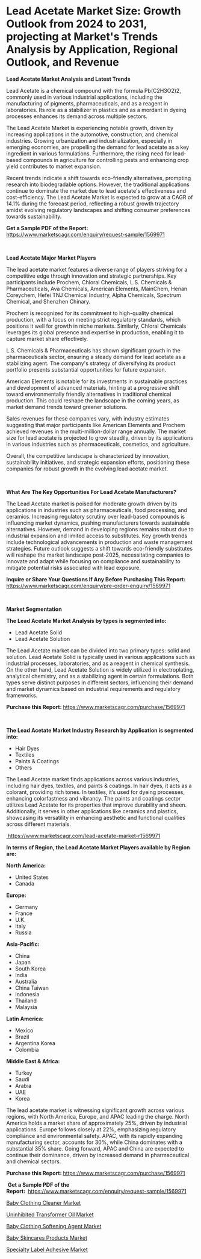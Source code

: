 <p><h1>Lead Acetate Market Size: Growth Outlook from 2024 to 2031, projecting at Market's Trends Analysis by Application, Regional Outlook, and Revenue</h1></p><p><strong>Lead Acetate Market Analysis and Latest Trends</strong></p>
<p><p>Lead Acetate is a chemical compound with the formula Pb(C2H3O2)2, commonly used in various industrial applications, including the manufacturing of pigments, pharmaceuticals, and as a reagent in laboratories. Its role as a stabilizer in plastics and as a mordant in dyeing processes enhances its demand across multiple sectors.</p><p>The Lead Acetate Market is experiencing notable growth, driven by increasing applications in the automotive, construction, and chemical industries. Growing urbanization and industrialization, especially in emerging economies, are propelling the demand for lead acetate as a key ingredient in various formulations. Furthermore, the rising need for lead-based compounds in agriculture for controlling pests and enhancing crop yield contributes to market expansion.</p><p>Recent trends indicate a shift towards eco-friendly alternatives, prompting research into biodegradable options. However, the traditional applications continue to dominate the market due to lead acetate's effectiveness and cost-efficiency. The Lead Acetate Market is expected to grow at a CAGR of 14.1% during the forecast period, reflecting a robust growth trajectory amidst evolving regulatory landscapes and shifting consumer preferences towards sustainability.</p></p>
<p><strong>Get a Sample PDF of the Report:&nbsp;</strong> <a href="https://www.marketscagr.com/enquiry/request-sample/1569971?utm_campaign=1560&utm_medium=2&utm_source=Github&utm_content=ia&utm_term=14102024&utm_id=lead-acetate">https://www.marketscagr.com/enquiry/request-sample/1569971</a></p>
<p>&nbsp;</p>
<p><strong>Lead Acetate Major Market Players</strong></p>
<p><p>The lead acetate market features a diverse range of players striving for a competitive edge through innovation and strategic partnerships. Key participants include Prochem, Chloral Chemicals, L.S. Chemicals & Pharmaceuticals, Ava Chemicals, American Elements, MainChem, Henan Coreychem, Hefei TNJ Chemical Industry, Alpha Chemicals, Spectrum Chemical, and Shenzhen Chinary.</p><p>Prochem is recognized for its commitment to high-quality chemical production, with a focus on meeting strict regulatory standards, which positions it well for growth in niche markets. Similarly, Chloral Chemicals leverages its global presence and expertise in production, enabling it to capture market share effectively.</p><p>L.S. Chemicals & Pharmaceuticals has shown significant growth in the pharmaceuticals sector, ensuring a steady demand for lead acetate as a stabilizing agent. The company's strategy of diversifying its product portfolio presents substantial opportunities for future expansion.</p><p>American Elements is notable for its investments in sustainable practices and development of advanced materials, hinting at a progressive shift toward environmentally friendly alternatives in traditional chemical production. This could reshape the landscape in the coming years, as market demand trends toward greener solutions.</p><p>Sales revenues for these companies vary, with industry estimates suggesting that major participants like American Elements and Prochem achieved revenues in the multi-million-dollar range annually. The market size for lead acetate is projected to grow steadily, driven by its applications in various industries such as pharmaceuticals, cosmetics, and agriculture.</p><p>Overall, the competitive landscape is characterized by innovation, sustainability initiatives, and strategic expansion efforts, positioning these companies for robust growth in the evolving lead acetate market.</p></p>
<p>&nbsp;</p>
<p><strong>What Are The Key Opportunities For Lead Acetate Manufacturers?</strong></p>
<p><p>The Lead Acetate market is poised for moderate growth driven by its applications in industries such as pharmaceuticals, food processing, and ceramics. Increasing regulatory scrutiny over lead-based compounds is influencing market dynamics, pushing manufacturers towards sustainable alternatives. However, demand in developing regions remains robust due to industrial expansion and limited access to substitutes. Key growth trends include technological advancements in production and waste management strategies. Future outlook suggests a shift towards eco-friendly substitutes will reshape the market landscape post-2025, necessitating companies to innovate and adapt while focusing on compliance and sustainability to mitigate potential risks associated with lead exposure.</p></p>
<p><strong>Inquire or Share Your Questions If Any Before Purchasing This Report:</strong> <a href="https://www.marketscagr.com/enquiry/pre-order-enquiry/1569971?utm_campaign=1560&utm_medium=2&utm_source=Github&utm_content=ia&utm_term=14102024&utm_id=lead-acetate">https://www.marketscagr.com/enquiry/pre-order-enquiry/1569971</a></p>
<p>&nbsp;</p>
<p><strong>Market Segmentation</strong></p>
<p><strong>The Lead Acetate Market Analysis by types is segmented into:</strong></p>
<p><ul><li>Lead Acetate Solid</li><li>Lead Acetate Solution</li></ul></p>
<p><p>The Lead Acetate market can be divided into two primary types: solid and solution. Lead Acetate Solid is typically used in various applications such as industrial processes, laboratories, and as a reagent in chemical synthesis. On the other hand, Lead Acetate Solution is widely utilized in electroplating, analytical chemistry, and as a stabilizing agent in certain formulations. Both types serve distinct purposes in different sectors, influencing their demand and market dynamics based on industrial requirements and regulatory frameworks.</p></p>
<p><strong>Purchase this Report:&nbsp;</strong><a href="https://www.marketscagr.com/purchase/1569971?utm_campaign=1560&utm_medium=2&utm_source=Github&utm_content=ia&utm_term=14102024&utm_id=lead-acetate">https://www.marketscagr.com/purchase/1569971</a></p>
<p>&nbsp;</p>
<p><strong>The Lead Acetate Market Industry Research by Application is segmented into:</strong></p>
<p><ul><li>Hair Dyes</li><li>Textiles</li><li>Paints & Coatings</li><li>Others</li></ul></p>
<p><p>The Lead Acetate market finds applications across various industries, including hair dyes, textiles, and paints & coatings. In hair dyes, it acts as a colorant, providing rich tones. In textiles, it’s used for dyeing processes, enhancing colorfastness and vibrancy. The paints and coatings sector utilizes Lead Acetate for its properties that improve durability and sheen. Additionally, it serves in other applications like ceramics and plastics, showcasing its versatility in enhancing aesthetic and functional qualities across different materials.</p></p>
<p><a href="https://www.marketscagr.com/lead-acetate-market-r1569971?utm_campaign=1560&utm_medium=2&utm_source=Github&utm_content=ia&utm_term=14102024&utm_id=lead-acetate">&nbsp;https://www.marketscagr.com/lead-acetate-market-r1569971</a></p>
<p><strong>In terms of Region, the Lead Acetate Market Players available by Region are:</strong></p>
<p>
    <p> <strong> North America: </strong>
        <ul>
            <li>United States</li>
            <li>Canada</li>
        </ul>
        </p> 
    <p> <strong> Europe: </strong>
        <ul>
            <li>Germany</li>
            <li>France</li>
            <li>U.K.</li>
            <li>Italy</li>
            <li>Russia</li>
        </ul>
        </p> 
    <p> <strong> Asia-Pacific: </strong>
        <ul>
            <li>China</li>
            <li>Japan</li>
            <li>South Korea</li>
            <li>India</li>
            <li>Australia</li>
            <li>China Taiwan</li>
            <li>Indonesia</li>
            <li>Thailand</li>
            <li>Malaysia</li>
        </ul>
        </p> 
    <p> <strong> Latin America: </strong>
        <ul>
            <li>Mexico</li>
            <li>Brazil</li>
            <li>Argentina Korea</li>
            <li>Colombia</li>
        </ul>
        </p> 
    <p> <strong> Middle East & Africa: </strong>
        <ul>
            <li>Turkey</li>
            <li>Saudi</li>
            <li>Arabia</li>
            <li>UAE</li>
            <li>Korea</li>
        </ul>
    </p>
    </p>
<p><p>The lead acetate market is witnessing significant growth across various regions, with North America, Europe, and APAC leading the charge. North America holds a market share of approximately 25%, driven by industrial applications. Europe follows closely at 22%, emphasizing regulatory compliance and environmental safety. APAC, with its rapidly expanding manufacturing sector, accounts for 30%, while China dominates with a substantial 35% share. Going forward, APAC and China are expected to continue their dominance, driven by increased demand in pharmaceutical and chemical sectors.</p></p>
<p><strong>Purchase this Report: </strong><a href="https://www.marketscagr.com/purchase/1569971?utm_campaign=1560&utm_medium=2&utm_source=Github&utm_content=ia&utm_term=14102024&utm_id=lead-acetate">https://www.marketscagr.com/purchase/1569971</a></p>
<p>&nbsp;<strong>Get a Sample PDF of the Report:&nbsp;&nbsp;</strong><a href="https://www.marketscagr.com/enquiry/request-sample/1569971?utm_campaign=1560&utm_medium=2&utm_source=Github&utm_content=ia&utm_term=14102024&utm_id=lead-acetate">https://www.marketscagr.com/enquiry/request-sample/1569971</a></p>
<p><strong></strong></p>
<p><p><a href="https://www.linkedin.com/pulse/baby-clothing-cleaner-market-outlook-complete-industry-n3vse?trk=public_post_embed_feed-article-content&utm_campaign=1560&utm_medium=2&utm_source=Github&utm_content=ia&utm_term=14102024&utm_id=lead-acetate">Baby Clothing Cleaner Market</a></p><p><a href="https://github.com/dringals/Market-Research-Report-List-6/blob/main/uninhibited-transformer-oil-market.md?utm_campaign=1560&utm_medium=2&utm_source=Github&utm_content=ia&utm_term=14102024&utm_id=lead-acetate">Uninhibited Transformer Oil Market</a></p><p><a href="https://www.linkedin.com/pulse/driving-forces-global-baby-clothing-softening-agent-market-xra2e?trk=public_post_embed_feed-article-content&utm_campaign=1560&utm_medium=2&utm_source=Github&utm_content=ia&utm_term=14102024&utm_id=lead-acetate">Baby Clothing Softening Agent Market</a></p><p><a href="https://www.linkedin.com/pulse/future-ready-strategic-insights-global-baby-skincares-products-8ujge?trk=public_post_embed_feed-article-content&utm_campaign=1560&utm_medium=2&utm_source=Github&utm_content=ia&utm_term=14102024&utm_id=lead-acetate">Baby Skincares Products Market</a></p><p><a href="https://www.linkedin.com/pulse/unveiling-market-trends-global-specialty-label-adhesive-growth-8uq8e?trk=public_post_embed_feed-article-content&utm_campaign=1560&utm_medium=2&utm_source=Github&utm_content=ia&utm_term=14102024&utm_id=lead-acetate">Specialty Label Adhesive Market</a></p></p>